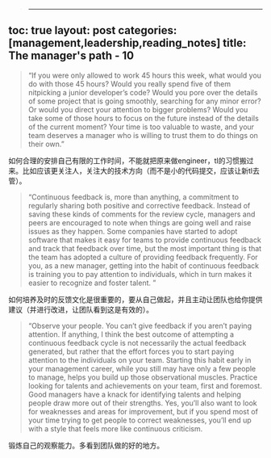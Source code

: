 > ---
toc: true
layout: post
categories: [management,leadership,reading_notes]
title: The manager's path - 10
---
> “If you were only allowed to work 45 hours this week, what would you do with those 45 hours? Would you really spend five of them nitpicking a junior developer’s code? Would you pore over the details of some project that is going smoothly, searching for any minor error? Or would you direct your attention to bigger problems? Would you take some of those hours to focus on the future instead of the details of the current moment? Your time is too valuable to waste, and your team deserves a manager who is willing to trust them to do things on their own.”

如何合理的安排自己有限的工作时间，不能就把原来做engineer，tl的习惯搬过来。比如应该更关注人，关注大的技术方向（而不是小的代码提交，应该让新tl去管）。

> “Continuous feedback is, more than anything, a commitment to regularly sharing both positive and corrective feedback. Instead of saving these kinds of comments for the review cycle, managers and peers are encouraged to note when things are going well and raise issues as they happen. Some companies have started to adopt software that makes it easy for teams to provide continuous feedback and track that feedback over time, but the most important thing is that the team has adopted a culture of providing feedback frequently. For you, as a new manager, getting into the habit of continuous feedback is training you to pay attention to individuals, which in turn makes it easier to recognize and foster talent. ”

如何培养及时的反馈文化是很重要的，要从自己做起，并且主动让团队也给你提供建议（并进行改进，让团队看到这是有效的）。

> “Observe your people. You can’t give feedback if you aren’t paying attention. If anything, I think the best outcome of attempting a continuous feedback cycle is not necessarily the actual feedback generated, but rather that the effort forces you to start paying attention to the individuals on your team. Starting this habit early in your management career, while you still may have only a few people to manage, helps you build up those observational muscles. Practice looking for talents and achievements on your team, first and foremost. Good managers have a knack for identifying talents and helping people draw more out of their strengths. Yes, you’ll also want to look for weaknesses and areas for improvement, but if you spend most of your time trying to get people to correct weaknesses, you’ll end up with a style that feels more like continuous criticism. 

锻炼自己的观察能力。多看到团队做的好的地方。
